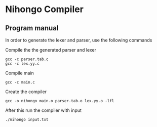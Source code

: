 # Nihongo Compiler

## Program manual
In order to generate the lexer and parser, use the following commands

Compile the the generated parser and lexer
```
gcc -c parser.tab.c
gcc -c lex.yy.c
```
Compile main
```
gcc -c main.c
```
Create the compiler
```
gcc -o nihongo main.o parser.tab.o lex.yy.o -lfl
```
After this run the compiler with input
```
./nihongo input.txt
```